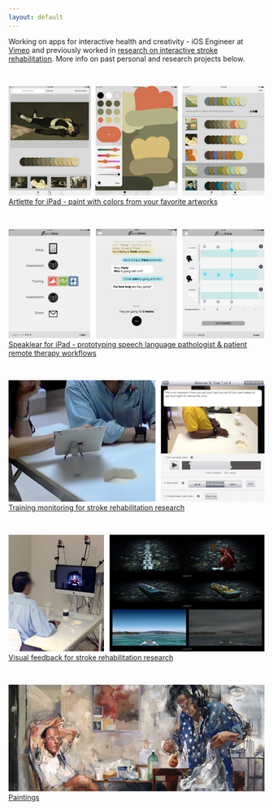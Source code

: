 ```yaml
---
layout: default
---
```

Working on apps for interactive health and creativity - iOS Engineer at [Vimeo](https://vimeo.com/) and previously worked in [research on interactive stroke rehabilitation](https://repository.asu.edu/items/26862). More info on past personal and research projects below.

<br>

[![alt text](/images/artlette/artlette.png "Artlette")](https://player.vimeo.com/video/219398500)
[Artlette for iPad - paint with colors from your favorite artworks](https://player.vimeo.com/video/219398500)

<br>

[![alt text](/images/speaklear/speaklear.jpg "Speaklear")](/speech/)
[Speaklear for iPad - prototyping speech language pathologist & patient remote therapy workflows](/speech/)

<br>

[![alt text](/images/trainingMonitoring/trainingMonitoring.png "Training monitoring")](/trainmonitor/)
[Training monitoring for stroke rehabilitation research](/trainmonitor/)

<br>

[![alt text](/images/feedback/feedback.png "Feedback")](/feedback/)
[Visual feedback for stroke rehabilitation research](/feedback/)

<br>

[![alt text](/images/paintings/painting.png "Feedback")](/painting/)
[Paintings](/painting/)
